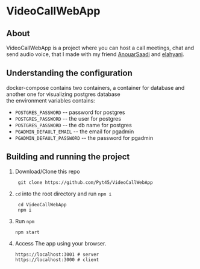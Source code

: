 # VideoCallWebApp

## About

VideoCallWebApp is a project where you can host a call meetings, chat and send audio voice, that I made with my friend [AnouarSaadi][1] and [elahyani][2].

## Understanding the configuration

docker-compose contains two containers, a container for database and another one for visualizing postgres database
</br>the environment variables contains:
- `POSTGRES_PASSWORD` -- password for postgres
- `POSTGRES_PASSWORD` -- the user for postgres
- `POSTGRES_PASSWORD` -- the db name for postgres
- `PGADMIN_DEFAULT_EMAIL` -- the email for pgadmin
- `PGADMIN_DEFAULT_PASSWORD` -- the password for pgadmin

## Building and running the project

1. Download/Clone this repo

        git clone https://github.com/Pyt45/VideoCallWebApp

2. `cd` into the root directory and run `npm i`

        cd VideoCallWebApp
        npm i

3.  Run `npm`
	
		npm start

4.	Access The app using your browser.
	
		https://localhost:3001 # server
		https://localhost:3000 # client

[1]: https://github.com/AnouarSaadi
[2]: https://github.com/elahyani